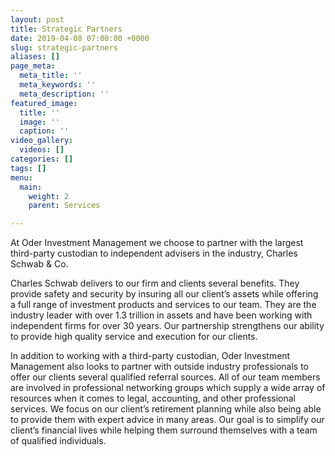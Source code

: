 ```yaml
---
layout: post
title: Strategic Partners
date: 2019-04-08 07:00:00 +0000
slug: strategic-partners
aliases: []
page_meta:
  meta_title: ''
  meta_keywords: ''
  meta_description: ''
featured_image:
  title: ''
  image: ''
  caption: ''
video_gallery:
  videos: []
categories: []
tags: []
menu:
  main:
    weight: 2
    parent: Services

---
```

At Oder Investment Management we choose to partner with the largest third-party custodian to independent advisers in the industry, Charles Schwab & Co.

Charles Schwab delivers to our firm and clients several benefits. They provide safety and security by insuring all our client’s assets while offering a full range of investment products and services to our team. They are the industry leader with over 1.3 trillion in assets and have been working with independent firms for over 30 years. Our partnership strengthens our ability to provide high quality service and execution for our clients.

In addition to working with a third-party custodian, Oder Investment Management also looks to partner with outside industry professionals to offer our clients several qualified referral sources. All of our team members are involved in professional networking groups which supply a wide array of resources when it comes to legal, accounting, and other professional services. We focus on our client’s retirement planning while also being able to provide them with expert advice in many areas. Our goal is to simplify our client’s financial lives while helping them surround themselves with a team of qualified individuals.